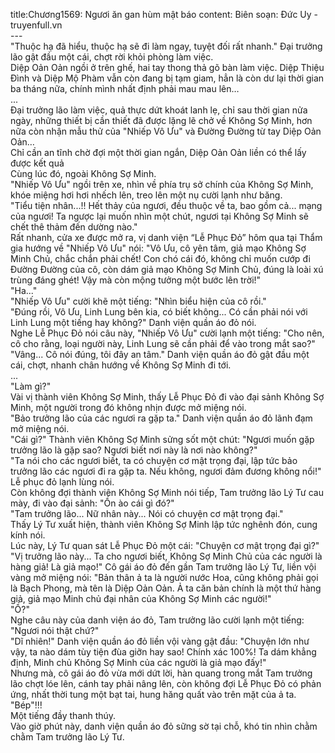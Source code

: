 title:Chương1569: Ngươi ăn gan hùm mật báo
content:
Biên soạn: Đức Uy - truyenfull.vn<br>---<br>"Thuộc hạ đã hiểu, thuộc hạ sẽ đi làm ngay, tuyệt đối rất nhanh." Đại trưởng lão gật đầu một cái, chợt rời khỏi phòng làm việc.<br>Diệp Oản Oản ngồi ở trên ghế, hai tay thong thả gõ bàn làm việc. Diệp Thiệu Đình và Diệp Mộ Phàm vẫn còn đang bị tạm giam, hẳn là còn dư lại thời gian ba tháng nữa, chính mình nhất định phải mau mau lên…<br>...<br>Đại trưởng lão làm việc, quả thực dứt khoát lanh lẹ, chỉ sau thời gian nửa ngày, những thiết bị cần thiết đã được lặng lẽ chở về Không Sợ Minh, hơn nữa còn nhận mẫu thử của "Nhiếp Vô Ưu" và Đường Đường từ tay Diệp Oản Oản…<br>Chỉ cần an tĩnh chờ đợi một thời gian ngắn, Diệp Oản Oản liền có thể lấy được kết quả<br>Cùng lúc đó, ngoài Không Sợ Minh.<br>"Nhiếp Vô Ưu" ngồi trên xe, nhìn về phía trụ sở chính của Không Sợ Minh, khóe miệng hơi hơi nhếch lên, treo lên một nụ cười lạnh như băng.<br>"Tiểu tiện nhân...!! Hết thảy của ngươi, đều thuộc về ta, bao gồm cả... mạng của ngươi! Ta ngược lại muốn nhìn một chút, ngươi tại Không Sợ Minh sẽ chết thê thảm đến dường nào."<br>Rất nhanh, cửa xe được mở ra, vị danh viện “Lễ Phục Đỏ” hôm qua tại Thẩm gia hướng về "Nhiếp Vô Ưu" nói: "Vô Ưu, cô yên tâm, giả mạo Không Sợ Minh Chủ, chắc chắn phải chết! Con chó cái đó, không chỉ muốn cướp đi Đường Đường của cô, còn dám giả mạo Không Sợ Minh Chủ, đúng là loài xú trùng đáng ghét! Vậy mà còn mộng tưởng một bước lên trời!"<br>"Ha..."<br>"Nhiếp Vô Ưu" cười khẽ một tiếng: "Nhìn biểu hiện của cô rồi."<br>"Đúng rồi, Vô Ưu, Linh Lung bên kia, có biết không... Có cần phải nói với Linh Lung một tiếng hay không?" Danh viện quần áo đỏ nói.<br>Nghe Lễ Phục Đỏ nói câu này, "Nhiếp Vô Ưu" cười lạnh một tiếng: "Cho nên, cô cho rằng, loại người này, Linh Lung sẽ cần phải để vào trong mắt sao?"<br>"Vâng... Cô nói đúng, tôi đây an tâm." Danh viện quần áo đỏ gật đầu một cái, chợt, nhanh chân hướng về Không Sợ Minh đi tới.<br>...<br>"Làm gì?"<br>Vài vị thành viên Không Sợ Minh, thấy Lễ Phục Đỏ đi vào đại sảnh Không Sợ Minh, một người trong đó không nhịn được mở miệng nói.<br>"Bảo trưởng lão của các ngươi ra gặp ta." Danh viện quần áo đỏ lãnh đạm mở miệng nói.<br>"Cái gì?" Thành viên Không Sợ Minh sửng sốt một chút: "Ngươi muốn gặp trưởng lão là gặp sao? Ngươi biết nơi này là nơi nào không?"<br>"Ta nói cho các ngươi biết, ta có chuyện cơ mật trọng đại, lập tức bảo trưởng lão các ngươi đi ra gặp ta. Nếu không, ngươi đảm đương không nổi!" Lễ phục đỏ lạnh lùng nói.<br>Còn không đợi thành viên Không Sợ Minh nói tiếp, Tam trưởng lão Lý Tư cau mày, đi vào đại sảnh: "Ồn ào cái gì đó?"<br>"Tam trưởng lão... Nữ nhân này... Nói có chuyện cơ mật trọng đại."<br>Thấy Lý Tư xuất hiện, thành viên Không Sợ Minh lập tức nghênh đón, cung kính nói.<br>Lúc này, Lý Tư quan sát Lễ Phục Đỏ một cái: "Chuyện cơ mật trọng đại gì?"<br>"Vị trưởng lão này... Ta cho ngươi biết, Không Sợ Minh Chủ của các người là hàng giả! Là giả mạo!" Cô gái áo đỏ đến gần Tam trưởng lão Lý Tư, liền vội vàng mở miệng nói: "Bản thân ả ta là người nước Hoa, cũng không phải gọi là Bạch Phong, mà tên là Diệp Oản Oản. Ả ta căn bản chính là một thứ hàng giả, giả mạo Minh chủ đại nhân của Không Sợ Minh các người!"<br>"Ồ?"<br>Nghe câu này của danh viện áo đỏ, Tam trưởng lão cười lạnh một tiếng: "Ngươi nói thật chứ?"<br>"Dĩ nhiên!" Danh viện quần áo đỏ liền vội vàng gật đầu: "Chuyện lớn như vậy, ta nào dám tùy tiện đùa giỡn hay sao! Chính xác 100%! Ta dám khẳng định, Minh chủ Không Sợ Minh của các người là giả mạo đấy!"<br>Nhưng mà, cô gái áo đỏ vừa mới dứt lời, hàn quang trong mắt Tam trưởng lão chợt lóe lên, cánh tay phải nâng lên, còn không đợi Lễ Phục Đỏ có phản ứng, nhất thời tung một bạt tai, hung hăng quất vào trên mặt của ả ta.<br>"Bép"!!!<br>Một tiếng đầy thanh thúy.<br>Vào giờ phút này, danh viện quần áo đỏ sững sờ tại chỗ, khó tin nhìn chằm chằm Tam trưởng lão Lý Tư.